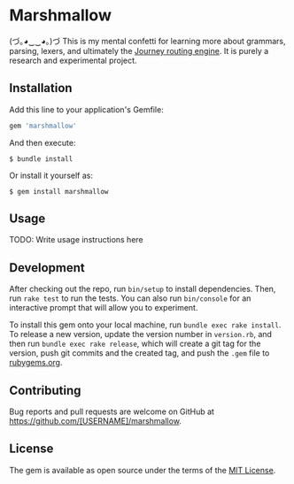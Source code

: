 # Marshmallow

(づ｡◕‿‿◕｡)づ
This is my mental confetti for learning more about grammars, parsing, lexers, and ultimately the [Journey routing engine](). It is purely a research and experimental project.

## Installation

Add this line to your application's Gemfile:

```ruby
gem 'marshmallow'
```

And then execute:

    $ bundle install

Or install it yourself as:

    $ gem install marshmallow

## Usage

TODO: Write usage instructions here

## Development

After checking out the repo, run `bin/setup` to install dependencies. Then, run `rake test` to run the tests. You can also run `bin/console` for an interactive prompt that will allow you to experiment.

To install this gem onto your local machine, run `bundle exec rake install`. To release a new version, update the version number in `version.rb`, and then run `bundle exec rake release`, which will create a git tag for the version, push git commits and the created tag, and push the `.gem` file to [rubygems.org](https://rubygems.org).

## Contributing

Bug reports and pull requests are welcome on GitHub at https://github.com/[USERNAME]/marshmallow.

## License

The gem is available as open source under the terms of the [MIT License](https://opensource.org/licenses/MIT).
